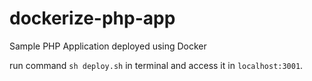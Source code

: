 # dockerize-php-app
Sample PHP Application deployed using Docker

run command `sh deploy.sh` in terminal and access it in `localhost:3001`.
